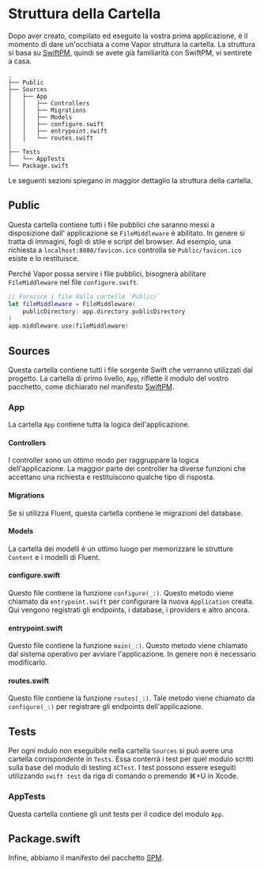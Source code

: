 # Struttura della Cartella

Dopo aver creato, compilato ed eseguito la vostra prima applicazione, è il momento di dare un'occhiata a come Vapor struttura la cartella. La struttura si basa su [SwiftPM](spm.md), quindi se avete già familiarità con SwiftPM, vi sentirete a casa.

```
.
├── Public
├── Sources
│   ├── App
│   │   ├── Controllers
│   │   ├── Migrations
│   │   ├── Models
│   │   ├── configure.swift 
│   │   ├── entrypoint.swift
│   │   └── routes.swift
│       
├── Tests
│   └── AppTests
└── Package.swift
```

Le seguenti sezioni spiegano in maggior dettaglio la struttura della cartella.

## Public

Questa cartella contiene tutti i file pubblici che saranno messi a disposizione dall' applicazione se `FileMiddleware` è abilitato. In genere si tratta di immagini, fogli di stile e script del browser. Ad esempio, una richiesta a `localhost:8080/favicon.ico` controlla se `Public/favicon.ico` esiste e lo restituisce.

Perché Vapor possa servire i file pubblici, bisognerà abilitare `FileMiddleware` nel file `configure.swift`.

```swift
// Fornisce i file dalla cartella `Public/`
let fileMiddleware = FileMiddleware(
    publicDirectory: app.directory.publicDirectory
)
app.middleware.use(fileMiddleware)
```

## Sources

Questa cartella contiene tutti i file sorgente Swift che verranno utilizzati dal progetto.
La cartella di primo livello, `App`, riflette il modulo del vostro pacchetto, come dichiarato nel manifesto [SwiftPM](spm.md).

### App

La cartella `App` contiene tutta la logica dell'applicazione.

#### Controllers

I controller sono un ottimo modo per raggruppare la logica dell'applicazione. La maggior parte dei controller ha diverse funzioni che accettano una richiesta e restituiscono qualche tipo di risposta.

#### Migrations

Se si utilizza Fluent, questa cartella contiene le migrazioni del database.

#### Models

La cartella dei modelli è un ottimo luogo per memorizzare le strutture `Content` e i modelli di Fluent.

#### configure.swift

Questo file contiene la funzione `configure(_:)`. Questo metodo viene chiamato da `entrypoint.swift` per configurare la nuova `Application` creata. Qui vengono registrati gli endpoints, i database, i providers e altro ancora.

#### entrypoint.swift

Questo file contiene la funzione `main(_:)`. Questo metodo viene chiamato dal sistema operativo per avviare l'applicazione. In genere non è necessario modificarlo.

#### routes.swift

Questo file contiene la funzione `routes(_:)`. Tale metodo viene chiamato da `configure(_:)` per registrare gli endpoints dell'applicazione.

## Tests

Per ogni mdulo non eseguibile nella cartella `Sources` si può avere una cartella corrispondente in `Tests`. Essa conterrà i test per quel modulo scritti sulla base del modulo di testing `XCTest`. I test possono essere eseguiti utilizzando `swift test` da riga di comando o premendo ⌘+U in Xcode.

### AppTests

Questa cartella contiene gli unit tests per il codice del modulo `App`.

## Package.swift

Infine, abbiamo il manifesto del pacchetto [SPM](spm.md).
